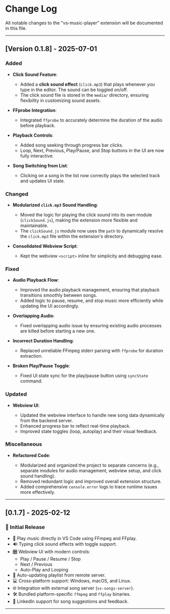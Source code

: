 # Change Log

All notable changes to the "vs-music-player" extension will be documented in this file.

---

## \[Version 0.1.8] - 2025-07-01

### Added

* **Click Sound Feature**:

  * Added a **click sound effect** (`click.mp3`) that plays whenever you type in the editor. The sound can be toggled on/off.
  * The click sound file is stored in the `media/` directory, ensuring flexibility in customizing sound assets.
* **FFprobe Integration**:

  * Integrated `ffprobe` to accurately determine the duration of the audio before playback.
* **Playback Controls**:

  * Added song seeking through progress bar clicks.
  * Loop, Next, Previous, Play/Pause, and Stop buttons in the UI are now fully interactive.
* **Song Switching from List**:

  * Clicking on a song in the list now correctly plays the selected track and updates UI state.

### Changed

* **Modularized `click.mp3` Sound Handling**:

  * Moved the logic for playing the click sound into its own module (`clickSound.js`), making the extension more flexible and maintainable.
  * The `clickSound.js` module now uses the `path` to dynamically resolve the `click.mp3` file within the extension's directory.
* **Consolidated Webview Script**:

  * Kept the webview `<script>` inline for simplicity and debugging ease.

### Fixed

* **Audio Playback Flow**:

  * Improved the audio playback management, ensuring that playback transitions smoothly between songs.
  * Added logic to pause, resume, and stop music more efficiently while updating the UI accordingly.
* **Overlapping Audio**:

  * Fixed overlapping audio issue by ensuring existing audio processes are killed before starting a new one.
* **Incorrect Duration Handling**:

  * Replaced unreliable FFmpeg stderr parsing with `ffprobe` for duration extraction.
* **Broken Play/Pause Toggle**:

  * Fixed UI state sync for the play/pause button using `syncState` command.

### Updated

* **Webview UI**:

  * Updated the webview interface to handle new song data dynamically from the backend server.
  * Enhanced progress bar to reflect real-time playback.
  * Improved state toggles (loop, autoplay) and their visual feedback.

### Miscellaneous

* **Refactored Code**:

  * Modularized and organized the project to separate concerns (e.g., separate modules for audio management, webview setup, and click sound handling).
  * Removed redundant logic and improved overall extension structure.
  * Added comprehensive `console.error` logs to trace runtime issues more effectively.
---
## [0.1.7] - 2025-02-12

### 🎉 Initial Release

- 🎵 Play music directly in VS Code using FFmpeg and FFplay.
- 🔊 Typing click sound effects with toggle support.
- 🎛️ Webview UI with modern controls:
  - Play / Pause / Resume / Stop
  - Next / Previous
  - Auto-Play and Looping
- 🔁 Auto-updating playlist from remote server.
- 💻 Cross-platform support: Windows, macOS, and Linux.
- 🌐 Integration with external song server (`vs-songs-server`).
- 🛠️ Bundled platform-specific `ffmpeg` and `ffplay` binaries.
- 📨 LinkedIn support for song suggestions and feedback.

---
